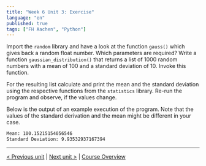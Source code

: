 ```yaml
---
title: "Week 6 Unit 3: Exercise"
language: "en"
published: true
tags: ["FH Aachen", "Python"]
---
```


Import the `random` library and have a look at the function `gauss()` which
gives back a random float number. Which parameters are required? Write a
function `gaussian_distribution()` that returns a list of 1000 random numbers
with a mean of 100 and a standard deviation of 10. Invoke this function.

For the resulting list calculate and print the mean and the standard deviation
using the respective functions from the `statistics` library. Re-run the
program and observe, if the values change.

Below is the output of an example execution of the program. Note that the
values of the standard derivation and the mean might be different in your
case.

```zsh
Mean: 100.15215154056546
Standard Deviation: 9.93532937167394
```

---

[< Previous unit](/teaching/python-mooc/week6_unit3_selftest) | [Next unit >](/teaching/python-mooc/week6_unit4_standard_libraries) |
[Course Overview](/teaching/python-mooc)
